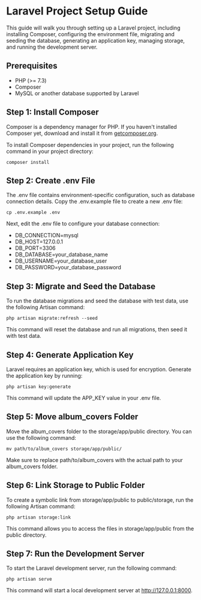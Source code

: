 # Laravel Project Setup Guide

This guide will walk you through setting up a Laravel project, including installing Composer, configuring the environment file, migrating and seeding the database, generating an application key, managing storage, and running the development server.

## Prerequisites

- PHP (>= 7.3)
- Composer
- MySQL or another database supported by Laravel

## Step 1: Install Composer

Composer is a dependency manager for PHP. If you haven't installed Composer yet, download and install it from [getcomposer.org](https://getcomposer.org).

To install Composer dependencies in your project, run the following command in your project directory:
```
composer install
```
## Step 2: Create .env File

The .env file contains environment-specific configuration, such as database connection details. Copy the .env.example file to create a new .env file:
```
cp .env.example .env
```
Next, edit the .env file to configure your database connection:

- DB_CONNECTION=mysql
- DB_HOST=127.0.0.1
- DB_PORT=3306
- DB_DATABASE=your_database_name
- DB_USERNAME=your_database_user
- DB_PASSWORD=your_database_password

## Step 3: Migrate and Seed the Database

To run the database migrations and seed the database with test data, use the following Artisan command:
```
php artisan migrate:refresh --seed
```
This command will reset the database and run all migrations, then seed it with test data.

## Step 4: Generate Application Key

Laravel requires an application key, which is used for encryption. Generate the application key by running:
```
php artisan key:generate
```
This command will update the APP_KEY value in your .env file.

## Step 5: Move album_covers Folder

Move the album_covers folder to the storage/app/public directory. You can use the following command:
```
mv path/to/album_covers storage/app/public/
```
Make sure to replace path/to/album_covers with the actual path to your album_covers folder.

## Step 6: Link Storage to Public Folder

To create a symbolic link from storage/app/public to public/storage, run the following Artisan command:
```
php artisan storage:link
```
This command allows you to access the files in storage/app/public from the public directory.

## Step 7: Run the Development Server

To start the Laravel development server, run the following command:
```
php artisan serve
```
This command will start a local development server at http://127.0.0.1:8000.
